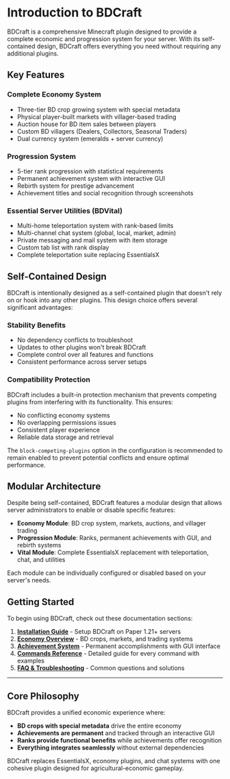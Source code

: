 # Introduction to BDCraft

BDCraft is a comprehensive Minecraft plugin designed to provide a complete economic and progression system for your server. With its self-contained design, BDCraft offers everything you need without requiring any additional plugins.

## Key Features

### Complete Economy System
- Three-tier BD crop growing system with special metadata
- Physical player-built markets with villager-based trading
- Auction house for BD item sales between players
- Custom BD villagers (Dealers, Collectors, Seasonal Traders)
- Dual currency system (emeralds + server currency)

### Progression System
- 5-tier rank progression with statistical requirements
- Permanent achievement system with interactive GUI
- Rebirth system for prestige advancement
- Achievement titles and social recognition through screenshots

### Essential Server Utilities (BDVital)
- Multi-home teleportation system with rank-based limits
- Multi-channel chat system (global, local, market, admin)
- Private messaging and mail system with item storage
- Custom tab list with rank display
- Complete teleportation suite replacing EssentialsX

## Self-Contained Design

BDCraft is intentionally designed as a self-contained plugin that doesn't rely on or hook into any other plugins. This design choice offers several significant advantages:

### Stability Benefits
- No dependency conflicts to troubleshoot
- Updates to other plugins won't break BDCraft
- Complete control over all features and functions
- Consistent performance across server setups

### Compatibility Protection
BDCraft includes a built-in protection mechanism that prevents competing plugins from interfering with its functionality. This ensures:

- No conflicting economy systems
- No overlapping permissions issues
- Consistent player experience
- Reliable data storage and retrieval

The `block-competing-plugins` option in the configuration is recommended to remain enabled to prevent potential conflicts and ensure optimal performance.

## Modular Architecture

Despite being self-contained, BDCraft features a modular design that allows server administrators to enable or disable specific features:

- **Economy Module**: BD crop system, markets, auctions, and villager trading
- **Progression Module**: Ranks, permanent achievements with GUI, and rebirth systems  
- **Vital Module**: Complete EssentialsX replacement with teleportation, chat, and utilities

Each module can be individually configured or disabled based on your server's needs.

## Getting Started

To begin using BDCraft, check out these documentation sections:

1. **[Installation Guide](installation.md)** - Setup BDCraft on Paper 1.21+ servers
2. **[Economy Overview](../economy/README.md)** - BD crops, markets, and trading systems
3. **[Achievement System](../progression/achievements.md)** - Permanent accomplishments with GUI interface
4. **[Commands Reference](../admin/complete-command-reference.md)** - Detailed guide for every command with examples
5. **[FAQ & Troubleshooting](../faq.md)** - Common questions and solutions

---

## Core Philosophy

BDCraft provides a unified economic experience where:
- **BD crops with special metadata** drive the entire economy
- **Achievements are permanent** and tracked through an interactive GUI
- **Ranks provide functional benefits** while achievements offer recognition
- **Everything integrates seamlessly** without external dependencies

BDCraft replaces EssentialsX, economy plugins, and chat systems with one cohesive plugin designed for agricultural-economic gameplay.
